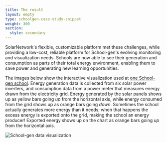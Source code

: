 ```yaml
---
title: The result
layout: empty
type: schoolgen-case-study-snippet
weight: 300
section:
  style: secondary
---
```

SolarNetwork's flexible, customizable platform met these challenges, while providing a low-cost, reliable platform for School-gen's evolving monitoring and visualization needs. Schools are now able to see their generation and consumption as parts of their total energy environment, enabling them to save power and generating new learning opportunities.

The images below show the interactive visualization used at [one School-gen school](http://www.schoolgen.co.nz/schoolgen-schools/otonga-primary-30-kw). Energy generation data is collected from six solar power inverters, and consumption data from a power meter that measures energy drawn from the electricity grid. Energy generated by the solar panels shows up as yellow bars going _up_ from the horizontal axis, while energy consumed from the grid shows up as orange bars going _down_. Sometimes the school actually generates more energy than it needs; when that happens the excess energy is exported onto the grid, making the school an energy producer! Exported energy shows up on the chart as orange bars going _up_ from the horizontal axis.

![School-gen data visualization](/img/case-studies/schoolgen-visualization-1120x670.png)
